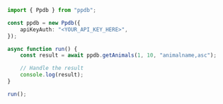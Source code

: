 <!-- Start SDK Example Usage [usage] -->
```typescript
import { Ppdb } from "ppdb";

const ppdb = new Ppdb({
    apiKeyAuth: "<YOUR_API_KEY_HERE>",
});

async function run() {
    const result = await ppdb.getAnimals(1, 10, "animalname,asc");

    // Handle the result
    console.log(result);
}

run();

```
<!-- End SDK Example Usage [usage] -->